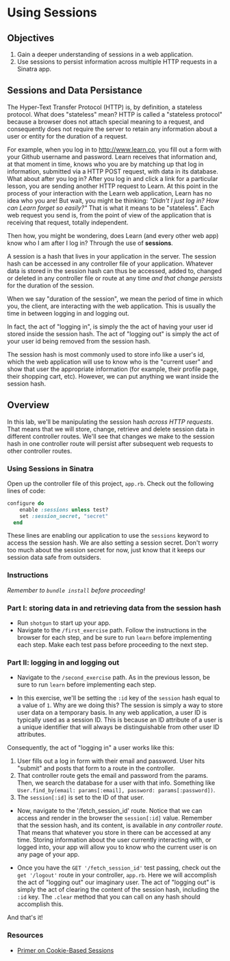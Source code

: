 # Using Sessions

## Objectives

1. Gain a deeper understanding of sessions in a web application.
2. Use sessions to persist information across multiple HTTP requests in a Sinatra app. 

## Sessions and Data Persistance 

The Hyper-Text Transfer Protocol (HTTP) is, by definition, a stateless protocol. What does "stateless" mean? HTTP is called a "stateless protocol" because a browser does not attach special meaning to a request, and consequently does not require the server to retain any information about a user or entity for the duration of a request.

For example, when you log in to http://www.learn.co, you fill out a form with your Github username and password. Learn receives that information and, at that moment in time, knows who you are by matching up that log in information, submitted via a HTTP POST request, with data in its database. What about after you log in? After you log in and click a link for a particular lesson, you are sending another HTTP request to Learn. At this point in the process of your interaction with the Learn web application, Learn has no idea who you are! But wait, you might be thinking: *"Didn't I just log in? How can Learn forget so easily?"* That is what it means to be "stateless". Each web request you send is, from the point of view of the application that is receiving that request, totally independent. 

Then how, you might be wondering, does Learn (and every other web app) know who I am after I log in? Through the use of **sessions**. 

A session is a hash that lives in your application in the server. The session hash can be accessed in any controller file of your application. Whatever data is stored in the session hash can thus be accessed, added to, changed or deleted in any controller file or route at any time *and that change persists* for the duration of the session. 

When we say "duration of the session", we mean the period of time in which you, the client, are interacting with the web application. This is usually the time in between logging in and logging out. 

In fact, the act of "logging in", is simply the the act of having your user id stored inside the session hash. The act of "logging out" is simply the act of your user id being removed from the session hash. 

The session hash is most commonly used to store info like a user's id, which the web application will use to know who is the "current user" and show that user the appropriate information (for example, their profile page, their shopping cart, etc). However, we can put anything we want inside the session hash. 

## Overview

In this lab, we'll be manipulating the session hash *across HTTP requests*. That means that we will store, change, retrieve and delete session data in different controller routes. We'll see that changes we make to the session hash in one controller route will persist after subsequent web requests to other controller routes. 

### Using Sessions in Sinatra

Open up the controller file of this project, `app.rb`. Check out the following lines of code: 

```ruby
configure do
    enable :sessions unless test?
    set :session_secret, "secret"
  end
```

These lines are enabling our application to use the `sessions` keyword to access the session hash. We are also setting a session secret. Don't worry too much about the session secret for now, just know that it keeps our session data safe from outsiders. 

### Instructions

*Remember to `bundle install` before proceeding!*

### Part I: storing data in and retrieving data from the session hash

* Run `shotgun` to start up your app. 
* Navigate to the `/first_exercise` path. Follow the instructions in the browser for each step, and be sure to run `learn` before implementing each step. Make each test pass before proceeding to the next step.

### Part II: logging in and logging out

* Navigate to the `/second_exercise` path. As in the previous lesson, be sure to run `learn` before implementing each step.

* In this exercise, we'll be setting the `:id` key of the `session` hash equal to a value of `1`. Why are we doing this? The session is simply a way to store user data on a temporary basis. In any web application, a user ID is typically used as a session ID. This is because an ID attribute of a user is a unique identifier that will always be distinguishable from other user ID attributes. 

Consequently, the act of "logging in" a user works like this: 

1. User fills out a log in form with their email and password. User hits "submit" and posts that form to a route in the controller. 
2. That controller route gets the email and password from the params. Then, we search the database for a user with that info. Something like `User.find_by(email: params[:email], password: params[:password])`.
3. The `session[:id]` is set to the ID of that user. 

* Now, navigate to the '/fetch_session_id' route. Notice that we can access and render in the browser the `session[:id]` value. Remember that the session hash, and its content, is available in *any controller route*. That means that whatever you store in there can be accessed at any time. Storing information about the user currently interacting with, or logged into, your app will allow you to know who the current user is on any page of your app. 

* Once you have the `GET '/fetch_session_id'` test passing, check out the `get '/logout'` route in your controller, `app.rb`. Here we will accomplish the act of "logging out" our imaginary user. The act of "logging out" is simply the act of clearing the content of the session hash, including the `:id` key. The `.clear` method that you can call on any hash should accomplish this. 

And that's it! 

### Resources
- [Primer on Cookie-Based Sessions](http://www.allaboutcookies.org/cookies/session-cookies-used-for.html)
